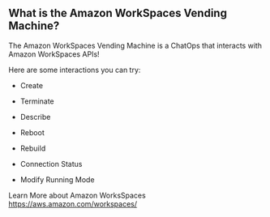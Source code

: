 ## What is the Amazon WorkSpaces Vending Machine?
The Amazon WorkSpaces Vending Machine is a ChatOps that interacts with Amazon WorkSpaces APIs!

Here are some interactions you can try:

* Create

* Terminate

* Describe

* Reboot

* Rebuild

* Connection Status

* Modify Running Mode


Learn More about Amazon WorksSpaces
https://aws.amazon.com/workspaces/
